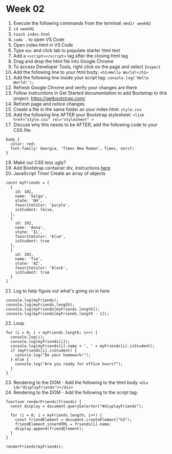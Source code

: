 # Week 02

1. Execute the following commands from the terminal: `mkdir week02 `
2. `cd week02`
3. `touch index.html`
4. `code .` to open VS Code
5. Open index.html in VS Code
6. Type `doc` and click tab to populate starter html text
7. Add a `<script></script>` tag after the closing html tag
8. Drag and drop the html file into Google Chrome
9. To access Developer Tools, right click on the page and select `Inspect`
10. Add the following line to your html body: `<h1>Hello World!</h1>`
11. Add the following line inside your script tag: `console.log('Hello World!');`
12. Refresh Google Chrome and verify your changes are there
13. Follow instructions in Get Started documentation to add Bootstrap to this project: https://getbootstrap.com/ 
14. Refresh page and notice changes
15. Create a file in the same folder as your index.html: `style.css`
16. Add the following line AFTER your Bootstrap stylesheet: `<link href="style.css" rel="stylesheet" >`
17. Discuss why this needs to be AFTER, add the following code to your CSS file:
```
body {
  color: red;
  font-family: Georgia, 'Times New Roman', Times, serif;
}
```
18. Make our CSS less ugly?
19. Add Bootstrap container div, instructions [here](https://getbootstrap.com/docs/5.1/layout/containers/#default-container)
20. JavaScript Time! Create an array of objects
```
const myFriends = [
  {
    id: 101,
    name: 'Selga',
    state: 'OH',
    favoriteColor: 'purple',
    isStudent: false,
  },
  {
    id: 102,
    name: 'Anna',
    state: 'IL',
    favoriteColor: 'blue',
    isStudent: true
  }, 
  {
    id: 103,
    name: 'Tim',
    state: 'AZ',
    favoriteColor: 'black',
    isStudent: true
  }
]
```
21. Log to help figure out what's going on in here
```
console.log(myFriends);
console.log(myFriends.length);
console.log(myFriends[myFriends.length]);
console.log(myFriends[myFriends.length - 1]);
```
22. Loop
```
for (i = 0; i < myFriends.length; i++) {
  console.log(i);
  console.log(myFriends[i]);
  console.log(myFriends[i].name + ', ' + myFriends[i].isStudent);
  if (myFriends[i].isStudent) {
    console.log("Do your homework!");
  } else {
    console.log("Are you ready for office hours?");
  }
}
```
23. Rendering to the DOM - Add the following to the html body `<div id="displayFriends"></div>`
24. Rendering to the DOM - Add the following to the script tag:
```
function renderFriends(friends) {
  const display = document.querySelector("#displayFriends");

  for (i = 0; i < myFriends.length; i++) {
    const friendElement = document.createElement("h3");
    friendElement.innerHTML = friends[i].name;
    display.append(friendElement);
  }
}

renderFriends(myFriends);
```
